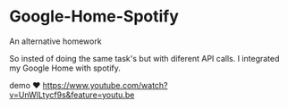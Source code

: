 # Google-Home-Spotify
An alternative homework

So insted of doing the same task's but with diferent API calls. 
I integrated my Google Home with spotify.

demo ❤️ 
https://www.youtube.com/watch?v=UnWlLtycf9s&feature=youtu.be
